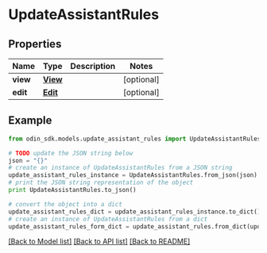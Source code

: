 # UpdateAssistantRules


## Properties

Name | Type | Description | Notes
------------ | ------------- | ------------- | -------------
**view** | [**View**](View.md) |  | [optional] 
**edit** | [**Edit**](Edit.md) |  | [optional] 

## Example

```python
from odin_sdk.models.update_assistant_rules import UpdateAssistantRules

# TODO update the JSON string below
json = "{}"
# create an instance of UpdateAssistantRules from a JSON string
update_assistant_rules_instance = UpdateAssistantRules.from_json(json)
# print the JSON string representation of the object
print UpdateAssistantRules.to_json()

# convert the object into a dict
update_assistant_rules_dict = update_assistant_rules_instance.to_dict()
# create an instance of UpdateAssistantRules from a dict
update_assistant_rules_form_dict = update_assistant_rules.from_dict(update_assistant_rules_dict)
```
[[Back to Model list]](../README.md#documentation-for-models) [[Back to API list]](../README.md#documentation-for-api-endpoints) [[Back to README]](../README.md)


